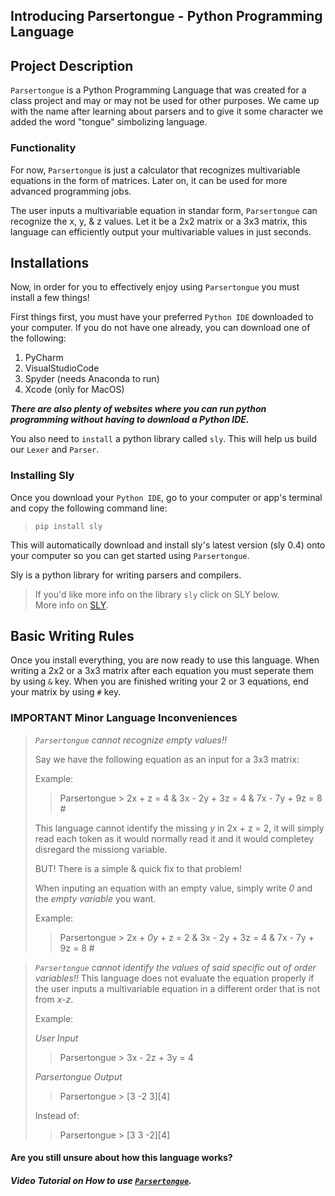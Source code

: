 ## Introducing Parsertongue - Python Programming Language

## Project Description
`Parsertongue` is a Python Programming Language that was created for a class project and may or may not be used for other purposes. We came up with the name after learning about parsers and to give it some character we added the word "tongue" simbolizing language.
### Functionality
For now, `Parsertongue` is just a calculator that recognizes multivariable equations in the form of matrices. Later on, it can be used for more advanced programming jobs. 

The user inputs a multivariable equation in standar form, `Parsertongue` can recognize the x, y, & z values. Let it be a 2x2 matrix or a 3x3 matrix, this language can efficiently output your multivariable values in just seconds.

## Installations
Now, in order for you to effectively enjoy using `Parsertongue` you must install a few things!

First things first, you must have your preferred `Python IDE` downloaded to your computer. 
If you do not have one already, you can download one of the following:
1. PyCharm
2. VisualStudioCode
3. Spyder (needs Anaconda to run)
4. Xcode (only for MacOS)

***There are also plenty of websites where you can run python programming without having to download a Python IDE.***

You also need to `install` a python library called `sly`. This will help us build our `Lexer` and `Parser`.

### Installing Sly
Once you download your `Python IDE`, go to your computer or app's terminal and copy the following command line:
> `pip install sly` 
> 
This will automatically download and install sly's latest version (sly 0.4) onto your computer so you can get started using `Parsertongue`.

Sly is a python library for writing parsers and compilers.

> If you'd like more info on the library `sly` click on SLY below.       
> More info on [SLY](https://sly.readthedocs.io/en/latest/sly.html).
> 

## Basic Writing Rules
Once you install everything, you are now ready to use this language.
When writing a 2x2 or a 3x3 matrix after each equation you must seperate them by using `&` key.
When you are finished writing your 2 or 3 equations, end your matrix by using `#` key.

### IMPORTANT Minor Language Inconveniences

> _`Parsertongue`_ _cannot recognize empty values!!_
> 
> Say we have the following equation as an input for a 3x3 matrix:
> 
> Example: 
> >Parsertongue > 2x + z = 4 & 3x - 2y + 3z = 4 & 7x - 7y + 9z = 8 #
> 
> This language cannot identify the missing _y_ in 2x + z = 2, it will simply read each token as it would normally read it and it would completey disregard the missiong variable.
> 
> BUT! There is a simple & quick fix to that problem! 
> 
> When inputing an equation with an empty value, simply write _0_ and the _empty variable_ you want.
> 
> Example: 
> >Parsertongue > 2x + _0y_ + z = 2 & 3x - 2y + 3z = 4 & 7x - 7y + 9z = 8 #
 


> _`Parsertongue`_ _cannot identify the values of said specific out of order variables!!_
> This language does not evaluate the equation properly if the user inputs a multivariable equation in a different order that is not from _x-z_.
> 
> Example: 
> 
> _User Input_
> >Parsertongue > 3x - 2z + 3y = 4
> >
> _Parsertongue Output_
> >Parsertongue > [3 -2 3][4]
> 
> Instead of:
> >Parsertongue > [3 3 -2][4]



#### Are you still unsure about how this language works?
##### Video Tutorial on How to use [`Parsertongue`](LINK).



